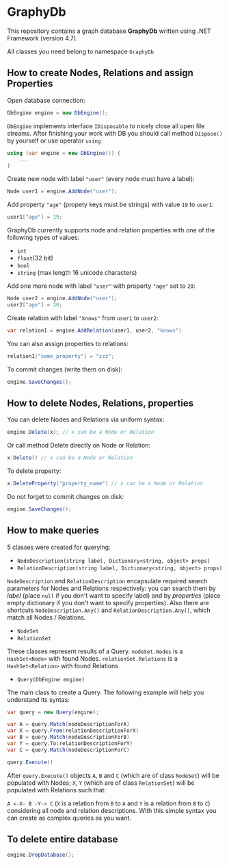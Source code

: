 # GraphyDb

This repository contains a graph database **GraphyDb** written using .NET Framework (version 4.7).

All classes you need belong to namespace `GraphyDb`

## How to create Nodes, Relations and assign Properties

Open database connection:
```C#
DbEngine engine = new DbEngine();
```

`DbEngine` implements interface `IDisposable` to nicely close all open file streams. After finishing your work with DB you should call method `Dispose()` by yourself or use operator `using`


```C#
using (var engine = new DbEngine()) {
    ...
}
```


Create new node with label `"user"` (every node must have a label):
```C#
Node user1 = engine.AddNode("user");
```

Add property `"age"` (propety keys must be strings) with value `19` to `user1`:
```C#
user1["age"] = 19;
```

GraphyDb currently supports node and relation properties with one of the following types of values:
* `int`
* `float`(32 bit)
* `bool`
* `string` (max length 16 unicode characters)

Add one more node with label `"user"` with property `"age"` set to `20`:
```C#
Node user2 = engine.AddNode("user");
user2["age"] = 20;
```

Create relation with label `"knows"` from `user1` to `user2`:
```C#
var relation1 = engine.AddRelation(user1, user2, "knows")
```

You can also assign properties to relations:
```C#
relation1["some_property"] = "zzz";
```

To commit changes (write them on disk):
```C#
engine.SaveChanges();
```

## How to delete Nodes, Relations, properties

You can delete Nodes and Relations via uniform syntax:
```C#
engine.Delete(x); // x can be a Node or Relation
```

Or call method Delete directly on Node or Relation:
```C#
x.Delete() // x can be a Node or Relation
```

To delete property:
```C#
x.DeleteProperty("property_name") // x can be a Node or Relation
```

Do not forget to commit changes on disk:
```C#
engine.SaveChanges();
```

## How to make queries

5 classes were created for querying:

* `NodeDescription(string label, Dictionary<string, object> props)`
* `RelationDescription(string label, Dictionary<string, object> props)`

`NodeDescription` and `RelationDescription` encapsulate required search parameters for Nodes and Relations respectively: you can search them by *label* (place `null` if you don't want to specify label) and by *properties* (place empty dictionary if you don't want to specify properties). Also there are shortcuts `NodeDescription.Any()` and `RelationDescription.Any()`, which match all Nodes / Relations.

* `NodeSet`
* `RelationSet`

These classes represent results of a Query. `nodeSet.Nodes` is a `HashSet<Node>` with found Nodes. `relationSet.Relations` is a `HashSet<Relation>` with found Relations

* `Query(DbEngine engine)`

The main class to create a Query. The following example will help you understand its syntas:
```C#
var query = new Query(engine);

var A = query.Match(nodeDescriptionForA)
var X = query.From(relationDescriptionForX)
var B = query.Match(nodeDescriptionForB)
var Y = query.To(relationDescriptionForY)
var C = query.Match(nodeDescriptionForC)

query.Execute()
```

After `query.Execute()` objects `A`, `B` and `C` (which are of class `NodeSet`) will be populated with Nodes; `X`, `Y` (which are of class `RelationSet`) will be populated with Relations such that:

`A <-X- B -Y-> C` (`X` is a relation from `B` to `A` and `Y` is a relation from `B` to `C`) considering all node and relation descriptions. With this simple syntax you can create as complex queries as you want.

## To delete entire database
```C#
engine.DropDatabase();
```


